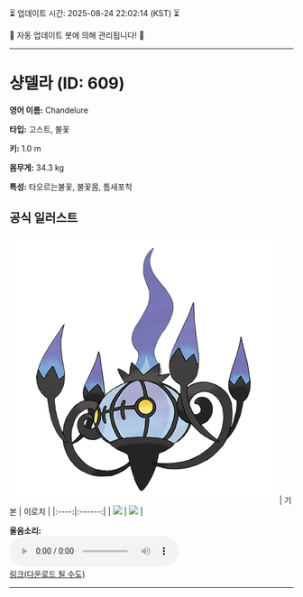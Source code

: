 
⏳ 업데이트 시간: 2025-08-24 22:02:14 (KST) ⏳

🤖 자동 업데이트 봇에 의해 관리됩니다! 🤖

---

# 샹델라 (ID: 609)
**영어 이름:** Chandelure

**타입:** 고스트, 불꽃

**키:** 1.0 m

**몸무게:** 34.3 kg

**특성:** 타오르는불꽃, 불꽃몸, 틈새포착

## 공식 일러스트
![](https://raw.githubusercontent.com/PokeAPI/sprites/master/sprites/pokemon/other/official-artwork/609.png)
| 기본 | 이로치 |
|:----:|:------:|
| <img src="http://play.pokemonshowdown.com/sprites/ani/chandelure.gif" width="200"> | <img src="http://play.pokemonshowdown.com/sprites/ani-shiny/chandelure.gif" width="200"> |

**울음소리:**<br><audio controls src="https://raw.githubusercontent.com/PokeAPI/cries/main/cries/pokemon/latest/609.ogg"></audio><br> [링크(다운로드 될 수도)](https://raw.githubusercontent.com/PokeAPI/cries/main/cries/pokemon/latest/609.ogg)


---
